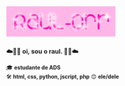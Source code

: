 ## ![raul-crr](cooltext467801970287495.gif)

### ☁️🌈🐬 oi, sou o raul. 🐬🌈☁️

🎓 **estudante de ADS**  
🛠️ **html, css, python, jscript, php**
😊 **ele/dele**
